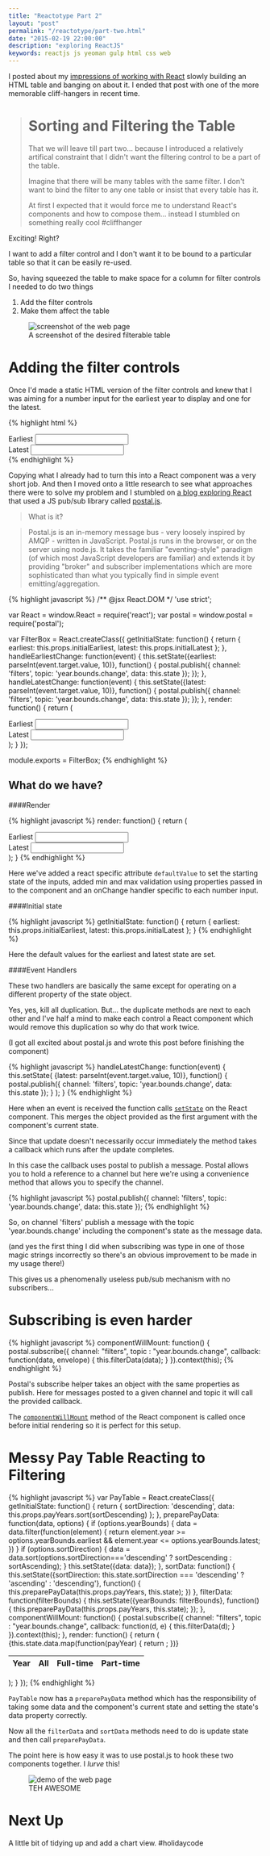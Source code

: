 ```yaml
--- 
title: "Reactotype Part 2" 
layout: "post" 
permalink: "/reactotype/part-two.html" 
date: "2015-02-19 22:00:00"
description: "exploring ReactJS"
keywords: reactjs js yeoman gulp html css web
---
```


I posted about my [impressions of working with React](/reactotype/part-one.html) slowly building an HTML table and banging on about it. I ended that post with one of the more memorable cliff-hangers in recent time.

> Sorting and Filtering the Table
> ===============================
> 
> That we will leave till part two... because I introduced a relatively artifical constraint that I didn't want the filtering control to be a part of the table.
> 
> Imagine that there will be many tables with the same filter. I don't want to bind the filter to any one table or insist that every table has it.
> 
> At first I expected that it would force me to understand React's components and how to compose them... instead I stumbled on something really cool #cliffhanger

Exciting! Right?

I want to add a filter control and I don't want it to be bound to a particular table so that it can be easily re-used. 

So, having squeezed the table to make space for a column for filter controls I needed to do two things 

1. Add the filter controls
2. Make them affect the table

<figure>
<img src="/images/reactotype_screenshot.png" alt="screenshot of the web page" class="img-responsive img-thumbnail"/>
<figcaption>A screenshot of the desired filterable table</figcaption>
</figure>

Adding the filter controls
==========================

Once I'd made a static HTML version of the filter controls and knew that I was aiming for a number input for the earliest year to display and one for the latest.

{% highlight html %}
<div className="col-xs-12">
	<div className="form-group">
		<label htmlFor="earliest">Earliest</label>
		<input type="number" 
			   name="earliest"
			   className="form-control" />
	</div>
	<div className="form-group">
		<label htmlFor="latest">Latest</label>
		<input type="number" 
			   name="latest" 
			   className="form-control" />
	</div>
</div>
{% endhighlight %}

Copying what I already had to turn this into a React component was a very short job. And then I moved onto a little research to see what approaches there were to solve my problem and I stumbled on [a blog exploring React](http://tech.pro/blog/2020/a-thrown-to-the-wolves-hands-on-introduction-to-react) that used a JS pub/sub library called [postal.js](https://github.com/postaljs/postal.js).

> What is it?

> Postal.js is an in-memory message bus - very loosely inspired by AMQP - written in JavaScript. Postal.js runs in the browser, or on the server using node.js. It takes the familiar "eventing-style" paradigm (of which most JavaScript developers are familiar) and extends it by providing "broker" and subscriber implementations which are more sophisticated than what you typically find in simple event emitting/aggregation.

{% highlight javascript %}
/** @jsx React.DOM */
'use strict';

var React = window.React = require('react');
var postal = window.postal = require('postal');

var FilterBox = React.createClass({
    getInitialState: function() {
        return {
            earliest: this.props.initialEarliest,
            latest: this.props.initialLatest
        };
    },
    handleEarliestChange: function(event) {
    	this.setState({earliest: parseInt(event.target.value, 10)}, function() {
    		postal.publish({
    			channel: 'filters',
    			topic: 'year.bounds.change', 
    			data: this.state
    		});
    	});
    },
    handleLatestChange: function(event) {
    	this.setState({latest: parseInt(event.target.value, 10)}, function() {
    		postal.publish({
    			channel: 'filters',
    			topic: 'year.bounds.change', 
    			data: this.state
    		});
    	});
    },
    render: function() {
        return (
        	<div className="col-xs-12">
        		<div className="form-group">
        			<label htmlFor="earliest">Earliest</label>
        			<input type="number" 
        				   name="earliest"
        				   className="form-control"
        				   defaultValue={this.state.earliest}
        				   min={this.props.initialEarliest} 
        				   max={this.props.initialLatest}
        				   onChange={this.handleEarliestChange}/>
        		</div>
        		<div className="form-group">
        			<label htmlFor="latest">Latest</label>
        			<input type="number" 
        				   name="latest" 
        				   className="form-control"
        				   defaultValue={this.state.latest}
        				   min={this.props.initialEarliest} 
        				   max={this.props.initialLatest}
        				   onChange={this.handleLatestChange}/>
        		</div>
        	</div>
        );
    }
});

module.exports = FilterBox;
{% endhighlight %}

What do we have?
----------------

####Render

{% highlight javascript %}
render: function() {
    return (
    	<div className="col-xs-12">
    		<div className="form-group">
    			<label htmlFor="earliest">Earliest</label>
    			<input type="number" 
    				   name="earliest"
    				   className="form-control"
    				   defaultValue={this.state.earliest}
    				   min={this.props.initialEarliest} 
    				   max={this.props.initialLatest}
    				   onChange={this.handleEarliestChange}/>
    		</div>
    		<div className="form-group">
    			<label htmlFor="latest">Latest</label>
    			<input type="number" 
    				   name="latest" 
    				   className="form-control"
    				   defaultValue={this.state.latest}
    				   min={this.props.initialEarliest} 
    				   max={this.props.initialLatest}
    				   onChange={this.handleLatestChange}/>
    		</div>
    	</div>
    );
}
{% endhighlight %}

Here we've added a react specific attribute `defaultValue` to set the starting state of the inputs, added min and max validation using properties passed in to the component and an onChange handler specific to each number input.


####Initial state

{% highlight javascript %}
getInitialState: function() {
    return {
        earliest: this.props.initialEarliest,
        latest: this.props.initialLatest
    };
}
{% endhighlight %}

Here the default values for the earliest and latest state are set.

####Event Handlers

These two handlers are basically the same except for operating on a different property of the state object.

Yes, yes, kill all duplication. But... the duplicate methods are next to each other and I've half a mind to make each control a React component which would remove this duplication so why do that work twice.

(I got all excited about postal.js and wrote this post before finishing the component)

{% highlight javascript %}
handleLatestChange: function(event) {
	this.setState(
		{latest: parseInt(event.target.value, 10)}, 
		function() {
			postal.publish({
				channel: 'filters',
				topic: 'year.bounds.change', 
				data: this.state
			});
		}
	);
}
{% endhighlight %}

Here when an event is received the function calls [`setState`](http://facebook.github.io/react/docs/component-api.html#setstate) on the React component. This merges the object provided as the first argument with the component's current state. 

Since that update doesn't necessarily occur immediately the method takes a callback which runs after the update completes.

In this case the callback uses postal to publish a message. Postal allows you to hold a reference to a channel but here we're using a convenience method that allows you to specify the channel.

{% highlight javascript %}
postal.publish({
	channel: 'filters',
	topic: 'year.bounds.change', 
	data: this.state
});
{% endhighlight %}

So, on channel 'filters' publish a message with the topic 'year.bounds.change' including the component's state as the message data.

(and yes the first thing I did when subscribing was type in one of those magic strings incorrectly so there's an obvious improvement to be made in my usage there!)

This gives us a phenomenally useless pub/sub mechanism with no subscribers...

Subscribing is even harder
==========================

{% highlight javascript %}
componentWillMount: function() {
	postal.subscribe({
	  channel: "filters",
	  topic : "year.bounds.change",
	  callback: function(data, envelope) {
	    this.filterData(data);
	  }
	}).context(this);
{% endhighlight %}

Postal's subscribe helper takes an object with the same properties as publish. Here for messages posted to a given channel and topic it will call the provided callback.

The [`componentWillMount`](http://facebook.github.io/react/docs/component-specs.html#mounting-componentwillmount) method of the React component is called once before initial rendering so it is perfect for this setup.

Messy Pay Table Reacting to Filtering
=====================================

{% highlight javascript %}
var PayTable = React.createClass({
    getInitialState: function() {
        return {
            sortDirection: 'descending',
            data: this.props.payYears.sort(sortDescending)
        };
    },
    preparePayData: function(data, options) {
        if (options.yearBounds) {
            data = data.filter(function(element) {
                        return element.year >= options.yearBounds.earliest 
                            && element.year <= options.yearBounds.latest;
                    })
        }
        if (options.sortDirection) {
            data = data.sort(options.sortDirection==='descending' 
                                ? sortDescending
                                : sortAscending);
        }
        this.setState({data: data});
    },
    sortData: function() {
        this.setState({sortDirection: this.state.sortDirection === 'descending'
                                     ? 'ascending'
                                     : 'descending'}, 
                      function() {
                        this.preparePayData(this.props.payYears, this.state);
                      })
    },
    filterData: function(filterBounds) {
        this.setState({yearBounds: filterBounds}, function() {
            this.preparePayData(this.props.payYears, this.state);
        });
      },
        componentWillMount: function() {
        postal.subscribe({
          channel: "filters",
          topic : "year.bounds.change",
          callback: function(d, e) {
            this.filterData(d);
          }
        }).context(this);
      },
    render: function() {
        return (
            <table className="table table-striped">
                <thead>
                    <tr>
                        <th onClick={this.sortData}
                            className={this.state.sortDirection}>
                            Year
                        </th>
                        <th>All</th>
                        <th>Full-time</th>
                        <th>Part-time</th>
                    </tr>
                </thead>
                <tbody>
                    {this.state.data.map(function(payYear) {
                      return <PayRow key={payYear.year} payYear={payYear} />;
                    })}
                </tbody>
            </table>
        );
    }
});
{% endhighlight %}

`PayTable` now has a `preparePayData` method which has the responsibility of taking some data and the component's current state and setting the state's data property correctly.

Now all the `filterData` and `sortData` methods need to do is update state and then call `preparePayData`.

The point here is how easy it was to use postal.js to hook these two components together. I _lurve_ this!

<figure>
<img src="/images/reactotype.gif" alt="demo of the web page" class="img-responsive img-thumbnail"/>
<figcaption>TEH AWESOME</figcaption>
</figure>

Next Up
=======

A little bit of tidying up and add a chart view. #holidaycode